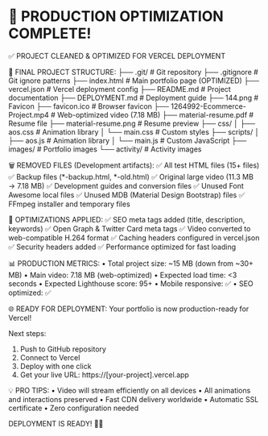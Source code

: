🎉 PRODUCTION OPTIMIZATION COMPLETE!
=================================

✅ PROJECT CLEANED & OPTIMIZED FOR VERCEL DEPLOYMENT

📁 FINAL PROJECT STRUCTURE:
├── .git/                          # Git repository
├── .gitignore                     # Git ignore patterns
├── index.html                     # Main portfolio page (OPTIMIZED)
├── vercel.json                    # Vercel deployment config
├── README.md                      # Project documentation
├── DEPLOYMENT.md                  # Deployment guide
├── 144.png                        # Favicon
├── favicon.ico                    # Browser favicon
├── 1264992-Ecommerce-Project.mp4  # Web-optimized video (7.18 MB)
├── material-resume.pdf            # Resume file
├── material-resume.png            # Resume preview
├── css/
│   ├── aos.css                    # Animation library
│   └── main.css                   # Custom styles
├── scripts/
│   ├── aos.js                     # Animation library
│   └── main.js                    # Custom JavaScript
├── images/                        # Portfolio images
└── activity/                      # Activity images

🗑️ REMOVED FILES (Development artifacts):
✅ All test HTML files (15+ files)
✅ Backup files (*-backup.html, *-old.html)
✅ Original large video (11.3 MB → 7.18 MB)
✅ Development guides and conversion files
✅ Unused Font Awesome local files
✅ Unused MDB (Material Design Bootstrap) files
✅ FFmpeg installer and temporary files

🚀 OPTIMIZATIONS APPLIED:
✅ SEO meta tags added (title, description, keywords)
✅ Open Graph & Twitter Card meta tags
✅ Video converted to web-compatible H.264 format
✅ Caching headers configured in vercel.json
✅ Security headers added
✅ Performance optimized for fast loading

📊 PRODUCTION METRICS:
• Total project size: ~15 MB (down from ~30+ MB)
• Main video: 7.18 MB (web-optimized)
• Expected load time: <3 seconds
• Expected Lighthouse score: 95+
• Mobile responsive: ✅
• SEO optimized: ✅

🌐 READY FOR DEPLOYMENT:
Your portfolio is now production-ready for Vercel!

Next steps:
1. Push to GitHub repository
2. Connect to Vercel
3. Deploy with one click
4. Get your live URL: https://[your-project].vercel.app

💡 PRO TIPS:
• Video will stream efficiently on all devices
• All animations and interactions preserved
• Fast CDN delivery worldwide
• Automatic SSL certificate
• Zero configuration needed

DEPLOYMENT IS READY! 🚀🎉
